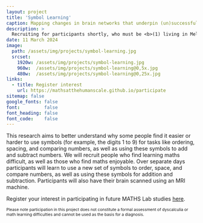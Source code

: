 ```yaml
---
layout: project
title: 'Symbol Learning'
caption: Mapping changes in brain networks that underpin (un)successful maths learning
description: >
  Recruiting for participants shortly, who must be <b>(1) living in Melbourne (AU) and (2) 18 years or older</b>. Please register your interest to stay informed.
date: 11 March 2024
image: 
  path: /assets/img/projects/symbol-learning.jpg
  srcset: 
    1920w: /assets/img/projects/symbol-learning.jpg
    960w:  /assets/img/projects/symbol-learning@0,5x.jpg
    480w:  /assets/img/projects/symbol-learning@0,25x.jpg
links:
  - title: Register interest
    url: https://mathsatthehumanscale.github.io/participate
sitemap: false
google_fonts: false
font:         false
font_heading: false
font_code:    false
---
```


This research aims to better understand why some people find it easier or harder to use symbols (for example, the digits 1 to 9) for tasks like ordering, spacing, and comparing numbers, as well as using these symbols to add and subtract numbers. We will recruit people who find learning maths difficult, as well as those who find maths enjoyable. Over separate days participants will learn to use a new set of symbols to order, space, and compare numbers, as well as using these symbols for addition and subtraction. Participants will also have their brain scanned using an MRI machine.

Register your interest in participating in future MATHS Lab studies [here](https://mathsatthehumanscale.github.io/participate).<!--If you live in Australia, are 18 years or older, and would like to participate, click here to learn more [hyperlink to the Plain Language Statement].-->

<div><span style="font-size:0.75em;">Please note participation in this project does not constitute a formal assessment of dyscalculia or math learning difficulties and cannot be used as the basis for a diagnosis.</span></div>